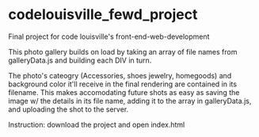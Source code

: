 # codelouisville_fewd_project
Final project for code louisville's front-end-web-development

This photo gallery builds on load by taking an array of file names from galleryData.js and building each DIV in turn.

The photo's cateogry (Accessories, shoes jewelry, homegoods) and background color it'll receive in the final rendering are contained in its filename. This makes accomodating future shots as easy as saving the image w/ the details in its file name, adding it to the array in galleryData.js, and uploading the shot to the server.


Instruction: 
download the project and open index.html